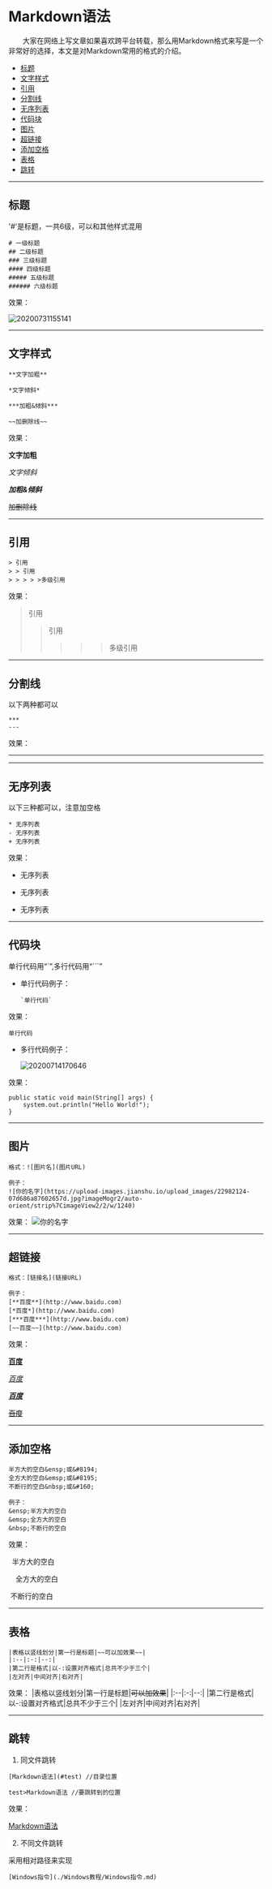 

# Markdown语法

&emsp;&emsp;大家在网络上写文章如果喜欢跨平台转载，那么用Markdown格式来写是一个非常好的选择，本文是对Markdown常用的格式的介绍。

<!-- TOC -->

- [标题](#标题)
- [文字样式](#文字样式)
- [引用](#引用)
- [分割线](#分割线)
- [无序列表](#无序列表)
- [代码块](#代码块)
- [图片](#图片)
- [超链接](#超链接)
- [添加空格](#添加空格)
- [表格](#表格)
- [跳转](#跳转)

<!-- /TOC -->

---
## 标题

'#'是标题，一共6级，可以和其他样式混用

```
# 一级标题
## 二级标题
### 三级标题
#### 四级标题
##### 五级标题
###### 六级标题
```

效果：

![20200731155141](https://cdn.jsdelivr.net/gh/SuperMarioYL/ImageHostingService@master/resources/blogs/20200731155141.png)

---
 ## 文字样式

```
**文字加粗**

*文字倾斜*

***加粗&倾斜***

~~加删除线~~
```

效果：

**文字加粗**

*文字倾斜*

***加粗&倾斜***

~~加删除线~~

--- 
## 引用

```
> 引用
> > 引用
> > > > >多级引用
```

效果：

> 引用
> > 引用
> > > > >多级引用

---
## 分割线

以下两种都可以

```
***
---
```
效果：

***

---


## 无序列表

以下三种都可以，注意加空格

```
* 无序列表
- 无序列表
+ 无序列表
```

效果：

* 无序列表
- 无序列表
+ 无序列表

---
## 代码块

单行代码用“`”,多行代码用“```”

- 单行代码例子：

	```
	`单行代码`
	```
效果：

`单行代码`

- 多行代码例子：

	![20200714170646](https://cdn.jsdelivr.net/gh/SuperMarioYL/ImageHostingService@master/resources/blogs/20200714170646.png)

效果：

```
public static void main(String[] args) {
	system.out.println("Hello World!");
}
```

---
## 图片

```
格式：![图片名](图片URL)

例子：
![你的名字](https://upload-images.jianshu.io/upload_images/22982124-07d686a87602657d.jpg?imageMogr2/auto-orient/strip%7CimageView2/2/w/1240)
```
效果：
![你的名字](https://upload-images.jianshu.io/upload_images/22982124-07d686a87602657d.jpg?imageMogr2/auto-orient/strip%7CimageView2/2/w/1240)

---
## 超链接

```
格式：[链接名](链接URL)

例子：
[**百度**](http://www.baidu.com)
[*百度*](http://www.baidu.com)
[***百度***](http://www.baidu.com)
[~~百度~~](http://www.baidu.com)
```

效果：

[**百度**](http://www.baidu.com)

[*百度*](http://www.baidu.com)

[***百度***](http://www.baidu.com)

[~~百度~~](http://www.baidu.com)

---
## 添加空格

```
半方大的空白&ensp;或&#8194;
全方大的空白&emsp;或&#8195;
不断行的空白&nbsp;或&#160;

例子：
&ensp;半方大的空白
&emsp;全方大的空白
&nbsp;不断行的空白
```
效果：

&ensp;半方大的空白

&emsp;全方大的空白

&nbsp;不断行的空白

---
## 表格

```
|表格以竖线划分|第一行是标题|~~可以加效果~~|
|:--|:-:|--:|
|第二行是格式|以-:设置对齐格式|总共不少于三个|
|左对齐|中间对齐|右对齐|
```
效果：
|表格以竖线划分|第一行是标题|~~可以加效果~~|
|:--|:-:|--:|
|第二行是格式|以-:设置对齐格式|总共不少于三个|
|左对齐|中间对齐|右对齐|


---
## 跳转

1. 同文件跳转

```
[Markdown语法](#test) //目录位置

test>Markdown语法 //要跳转到的位置
```
效果：

[Markdown语法](#Markdown语法)

2. 不同文件跳转

采用相对路径来实现

```
[Windows指令](./Windows教程/Windows指令.md)
```


